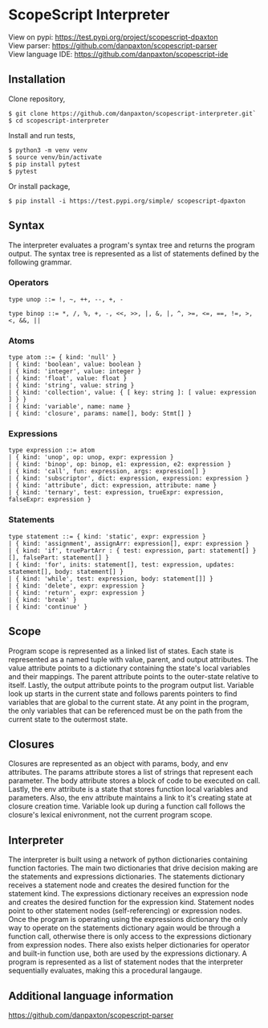 # ScopeScript Interpreter
View on pypi: https://test.pypi.org/project/scopescript-dpaxton<br>
View parser: https://github.com/danpaxton/scopescript-parser<br>
View language IDE: https://github.com/danpaxton/scopescript-ide<br>

## Installation
Clone repository,
```console
$ git clone https://github.com/danpaxton/scopescript-interpreter.git`
$ cd scopescript-interpreter
```
Install and run tests,
```console
$ python3 -m venv venv
$ source venv/bin/activate
$ pip install pytest
$ pytest
```

Or install package,
```console
$ pip install -i https://test.pypi.org/simple/ scopescript-dpaxton
```

## Syntax
The interpreter evaluates a program's syntax tree and returns the program output. The syntax tree is represented as a list of statements defined by the following grammar.

### Operators
`type unop ::= !, ~, ++, --, +, -`<br>

`type binop ::= *, /, %, +, -, <<, >>, |, &, |, ^, >=, <=, ==, !=, >, <, &&, ||`<br>

### Atoms
`type atom ::= { kind: 'null' }`<br>
`| { kind: 'boolean', value: boolean }`<br>
`| { kind: 'integer', value: integer }`<br>
`| { kind: 'float', value: float }`<br>
`| { kind: 'string', value: string }`<br>
`| { kind: 'collection', value: { [ key: string ]: [ value: expression ] } }`<br>
`| { kind: 'variable', name: name }`<br>
`| { kind: 'closure', params: name[], body: Stmt[] }`<br>

### Expressions
`type expression ::= atom`<br>
`| { kind: 'unop', op: unop, expr: expression }`<br>
`| { kind: 'binop', op: binop, e1: expression, e2: expression }`<br>
`| { kind: 'call', fun: expression, args: expression[] }`<br>
`| { kind: 'subscriptor', dict: expression, expression: expression }`<br>
`| { kind: 'attribute', dict: expression, attribute: name }`<br>
`| { kind: 'ternary', test: expression, trueExpr: expression, falseExpr: expression }`<br>

### Statements
`type statement ::= { kind: 'static', expr: expression }`<br>
`| { kind: 'assignment', assignArr: expression[], expr: expression }`<br>
`| { kind: 'if', truePartArr : { test: expression, part: statement[] }[], falsePart: statement[] }`<br>
`| { kind: 'for', inits: statement[], test: expression, updates: statement[], body: statement[] }`<br>
`| { kind: 'while', test: expression, body: statement[]] }`<br>
`| { kind: 'delete', expr: expression }`<br>
`| { kind: 'return', expr: expression }`<br>
`| { kind: 'break' }`<br>
`| { kind: 'continue' }`<br>

## Scope
Program scope is represented as a linked list of states. Each state is represented as a named tuple with value, parent, and output attributes. The value attribute points to a dictionary containing the state's local variables and their mappings. The parent attribute points to the outer-state relative to itself. Lastly, the output attribute points to the program output list. Variable look up starts in the current state and follows parents pointers to find variables that are global to the current state. At any point in the program, the only variables that can be referenced must be on the path from the current state to the outermost state.

## Closures
Closures are represented as an object with params, body, and env attributes. The params attribute stores a list of strings that represent each parameter. The body attribute stores a block of code to be executed on call. Lastly, the env attribute is a state that stores function local variables and parameters. Also, the env attribute maintains a link to it's creating state at closure creation time. Variable look up during a function call follows the closure's lexical enivronment, not the current program scope.

## Interpreter
The interpreter is built using a network of python dictionaries containing function factories. The main two dictionaries that drive decision making are the statements and expressions dictionaries. The statements dictionary receives a statement node and creates the desired function for the statement kind. The expressions dictionary receives an expression node and creates the desired function for the expression kind. Statement nodes point to other statement nodes (self-referencing) or expression nodes. Once the program is operating using the expressions dictionary the only way to operate on the statements dictionary again would be through a function call, otherwise there is only access to the expressions dictionary from expression nodes. There also exists helper dictionaries for operator and built-in function use, both are used by the expressions dictionary. A program is represented as a list of statement nodes that the interpreter sequentially evaluates, making this a procedural langauge.

## Additional language information
https://github.com/danpaxton/scopescript-parser
